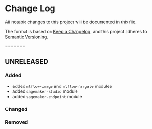 # Change Log

All notable changes to this project will be documented in this file.

The format is based on [Keep a Changelog](https://keepachangelog.com/en/1.0.0/),
and this project adheres to [Semantic Versioning](https://semver.org/spec/v2.0.0.html).

=======

## UNRELEASED

### **Added**

- added `mlflow-image` and `mlflow-fargate` modules
- added `sagemaker-studio` module
- added `sagemaker-endpoint` module

### **Changed**

### **Removed**
